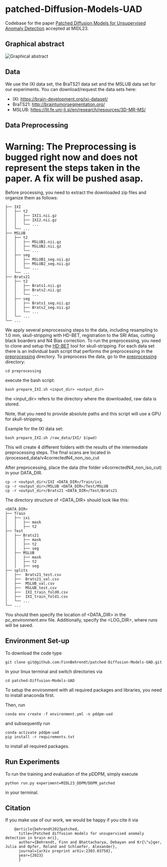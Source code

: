 # patched-Diffusion-Models-UAD
Codebase for the paper [Patched Diffusion Models for Unsupervised Anomaly Detection](https://arxiv.org/abs/2303.03758) accepted at MIDL23.

## Graphical abstract

![Graphical abstract](pDDPM_graph_abstract.png)

## Data
We use the IXI data set, the BraTS21 data set and the MSLUB data set for our experiments. 
You can download/request the data sets here:

* IXI: https://brain-development.org/ixi-dataset/
* BraTS21: http://braintumorsegmentation.org/
* MSLUB: https://lit.fe.uni-lj.si/en/research/resources/3D-MR-MS/

## Data Preprocessing

# Warning: The Preprocessing is bugged right now and does not represent the steps taken in the paper. A fix will be pushed asap.

Before processing, you need to extract the downloaded zip files and organize them as follows: 

    ├── IXI
    │   ├── t2 
    │   │   ├── IXI1.nii.gz
    │   │   ├── IXI2.nii.gz
    │   │   └── ... 
    │   └── ...
    ├── MSLUB
    │   ├── t2 
    │   │   ├── MSLUB1.nii.gz
    │   │   ├── MSLUB2.nii.gz
    │   │   └── ...
    │   ├── seg
    │   │   ├── MSLUB1_seg.nii.gz
    │   │   ├── MSLUB2_seg.nii.gz
    │   │   └── ...
    │   └── ...
    ├── Brats21
    │   ├── t2 
    │   │   ├── Brats1.nii.gz
    │   │   ├── Brats2.nii.gz
    │   │   └── ...
    │   ├── seg
    │   │   ├── Brats1_seg.nii.gz
    │   │   ├── Brats2_seg.nii.gz
    │   │   └── ...
    │   └── ...
    └── ...

We apply several preprocessing steps to the data, including resampling to 1.0 mm, skull-stripping with HD-BET, registration to the SRI Atlas, cutting black boarders and N4 Bias correction. 
To run the preprocessing, you need to clone and setup the [HD-BET](https://github.com/MIC-DKFZ/HD-BET) tool for skull-stripping.
For each data set there is an individual bash script that performs the preprocessing in the [preprocessing](preprocessing) directory. To preprocess the data, go to the [preprocessing](preprocessing) directory:

    cd preprocessing

execute the bash script:

    bash prepare_IXI.sh <input_dir> <output_dir>
the <input_dir> refers to the directory where the downloaded, raw data is stored. 

Note, that you need to provide absolute paths and this script will use a GPU for skull-stripping.

Example for the IXI data set:

    bash prepare_IXI.sh /raw_data/IXI/ $(pwd)

This will create 4 different folders with the results of the intermediate preprocessing steps. The final scans are located in /processed_data/v4correctedN4_non_iso_cut



After preprocessing, place the data (the folder v4correctedN4_non_iso_cut) in your DATA_DIR.

    cp -r <output_dir>/IXI <DATA_DIR>/Train/ixi
    cp -r <output_dir>/MSLUB <DATA_DIR>/Test/MSLUB
    cp -r <output_dir>/Brats21 <DATA_DIR>/Test/Brats21
The directory structure of <DATA_DIR> should look like this: 

    <DATA_DIR>
    ├── Train
    │   ├── ixi
    │   │   ├── mask
    │   │   ├── t2
    ├── Test
    │   ├── Brats21
    │   │   ├── mask
    │   │   ├── t2
    │   │   ├── seg
    │   ├── MSLUB
    │   │   ├── mask
    │   │   ├── t2
    │   │   ├── seg
    ├── splits
    │   ├──  Brats21_test.csv        
    │   ├──  Brats21_val.csv   
    │   ├──  MSLUB_val.csv 
    │   ├──  MSLUB_test.csv
    │   ├──  IXI_train_fold0.csv
    │   ├──  IXI_train_fold1.csv 
    │   └── ...                
    └── ...

You should then specify the location of <DATA_DIR> in the pc_environment.env file. Additionally, specify the <LOG_DIR>, where runs will be saved. 

## Environment Set-up
To download the code type 

    git clone git@github.com:FinnBehrendt/patched-Diffusion-Models-UAD.git

In your linux terminal and switch directories via

    cd patched-Diffusion-Models-UAD

To setup the environment with all required packages and libraries, you need to install anaconda first. 

Then, run 

    conda env create -f environment.yml -n pddpm-uad

and subsequently run 

    conda activate pddpm-uad
    pip install -r requirements.txt

to install all required packages.

## Run Experiments

To run the training and evaluation of the pDDPM, simply execute 

    python run.py experiment=MIDL23_DDPM/DDPM_patched

in your terminal. 

## Citation
If you make use of our work, we would be happy if you cite it via

        @article{behrendt2023patched,
          title={Patched diffusion models for unsupervised anomaly detection in brain mri},
          author={Behrendt, Finn and Bhattacharya, Debayan and Kr{\"u}ger, Julia and Opfer, Roland and Schlaefer, Alexander},
          journal={arXiv preprint arXiv:2303.03758},
          year={2023}
          }

  





